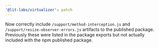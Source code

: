 ```yaml
---
'@lit-labs/virtualizer': patch
---
```


Now correctly include `/support/method-interception.js` and `/support/resize-observer-errors.js` artifacts to the published package. Previously these were listed in the package exports but not actually included with the npm published package.
